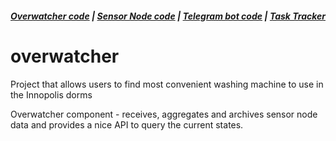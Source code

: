 ##### [Overwatcher code](https://github.com/overwasher/overwatcher) | [Sensor Node code](https://github.com/overwasher/esp-firmware) | [Telegram bot code](https://github.com/overwasher/telegram-bot) | [Task Tracker](https://taiga.dcnick3.me/project/overwasher/)

# overwatcher

Project that allows users to find most convenient washing machine to use in the Innopolis dorms

Overwatcher component - receives, aggregates and archives sensor node data and provides a nice API to query the current states.
